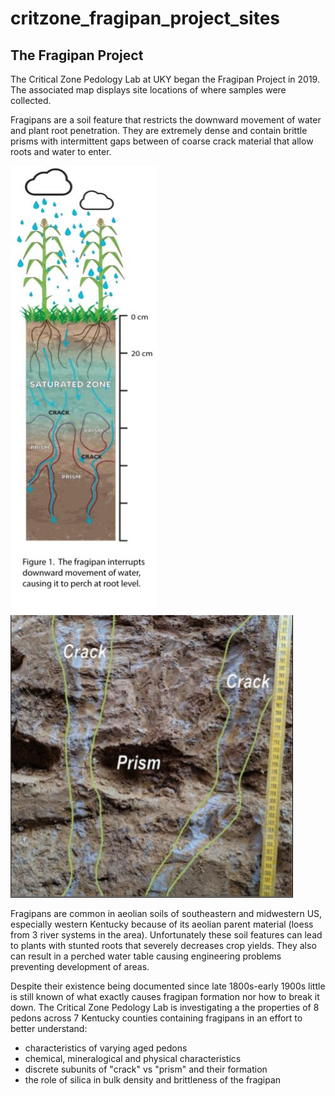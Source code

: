 # critzone_fragipan_project_sites
## The Fragipan Project

The Critical Zone Pedology Lab at UKY began the Fragipan Project in 2019. The associated map displays site locations of where samples were collected.

Fragipans are a soil feature that restricts the downward movement of water and plant root penetration. They are extremely dense and contain brittle prisms with intermittent gaps between of coarse crack material that allow roots and water to enter.

![illustration of fragipan](graphics/fragipan_illustration.jpg)
![demarcated prism crack zones of pedons](graphics/demarcated_prism_crack.jpg)

Fragipans are common in aeolian soils of southeastern and midwestern US, especially western Kentucky because of its aeolian parent material (loess from 3 river systems in the area). Unfortunately these soil features can lead to plants with stunted roots that severely decreases crop yields. They also can result in a perched water table causing engineering problems preventing development of areas.

 Despite their existence being documented since late 1800s-early 1900s little is still known of what exactly causes fragipan formation nor how to break it down. The Critical Zone Pedology Lab is investigating a the properties of 8 pedons across 7 Kentucky counties containing fragipans in an effort to better understand:
 - characteristics of varying aged pedons
 - chemical, mineralogical and physical characteristics
 - discrete subunits of "crack" vs "prism" and their formation
 - the role of silica in bulk density and brittleness of the fragipan






